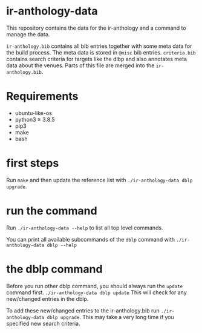 # ir-anthology-data
This repository contains the data for the ir-anthology and a command to manage the data.

`ir-anthology.bib` contains all bib entries together with some meta data for the build process. The meta data is stored in `@misc` bib entries.
`criteria.bib` contains search criteria for targets like the dlbp and also annotates meta data about the venues. Parts of this file are merged into the `ir-anthology.bib`.

# Requirements
- ubuntu-like-os
- python3 ≥ 3.8.5
- pip3
- make
- bash

# first steps
Run `make` and then update the reference list with `./ir-anthology-data dblp upgrade`.

# run the command
Run `./ir-anthology-data --help` to list all top level commands.

You can print all available subcommands of the `dblp` command with `./ir-anthology-data dblp --help`

# the dblp command
Before you run other dblp command, you should always run the `update` command first.
`./ir-anthology-data dblp update`
This will check for any new/changed entries in the dblp.

To add these new/changed entries to the ir-anthology.bib run `./ir-anthology-data dblp upgrade`. This may take a very long time if you specified new search criteria.
